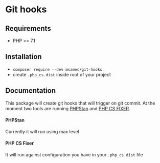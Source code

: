# Git hooks
## Requirements
* PHP >= 7.1
## Installation
* ```composer require --dev msamec/git-hooks```
* create ```.php_cs.dist``` inside root of your project
## Documentation
This package will create git hooks that will trigger on git commit.
At the moment two tools are running [PHPStan](https://github.com/phpstan/phpstan) and [PHP CS FIXER](https://github.com/FriendsOfPHP/PHP-CS-Fixer).

#### PHPStan
Currently it will run using max level
#### PHP CS Fixer
It will run against configuration you have in your `.php_cs.dist` file
